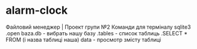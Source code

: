 # alarm-clock
Файловий менеджер | Проект групи №2
Команди для терміналу sqlite3
.open baza.db - вибрать нашу базу
.tables - список таблиць
.SELECT * FROM (і назва таблиці наша) data - просмотр змісту таблиці
